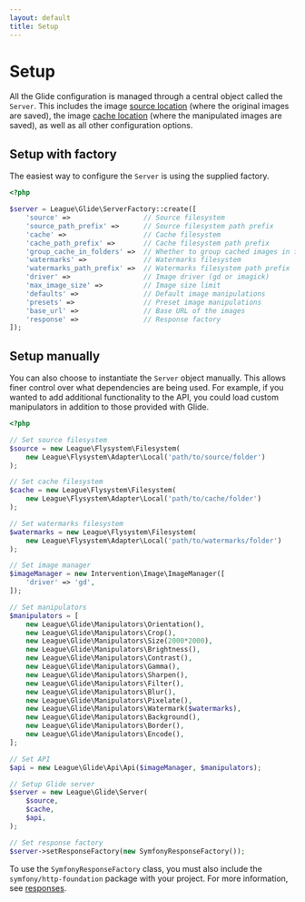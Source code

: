 ```yaml
---
layout: default
title: Setup
---
```


# Setup

All the Glide configuration is managed through a central object called the `Server`. This includes the image [source location](config/source-and-cache/) (where the original images are saved), the image [cache location](config/source-and-cache/) (where the manipulated images are saved), as well as all other configuration options.

## Setup with factory

The easiest way to configure the `Server` is using the supplied factory.

~~~ php
<?php

$server = League\Glide\ServerFactory::create([
    'source' =>                  // Source filesystem
    'source_path_prefix' =>      // Source filesystem path prefix
    'cache' =>                   // Cache filesystem
    'cache_path_prefix' =>       // Cache filesystem path prefix
    'group_cache_in_folders' =>  // Whether to group cached images in folders
    'watermarks' =>              // Watermarks filesystem
    'watermarks_path_prefix' =>  // Watermarks filesystem path prefix
    'driver' =>                  // Image driver (gd or imagick)
    'max_image_size' =>          // Image size limit
    'defaults' =>                // Default image manipulations
    'presets' =>                 // Preset image manipulations
    'base_url' =>                // Base URL of the images
    'response' =>                // Response factory
]);
~~~

## Setup manually

You can also choose to instantiate the `Server` object manually. This allows finer control over what dependencies are being used. For example, if you wanted to add additional functionality to the API, you could load custom manipulators in addition to those provided with Glide.

~~~ php
<?php

// Set source filesystem
$source = new League\Flysystem\Filesystem(
    new League\Flysystem\Adapter\Local('path/to/source/folder')
);

// Set cache filesystem
$cache = new League\Flysystem\Filesystem(
    new League\Flysystem\Adapter\Local('path/to/cache/folder')
);

// Set watermarks filesystem
$watermarks = new League\Flysystem\Filesystem(
    new League\Flysystem\Adapter\Local('path/to/watermarks/folder')
);

// Set image manager
$imageManager = new Intervention\Image\ImageManager([
    'driver' => 'gd',
]);

// Set manipulators
$manipulators = [
    new League\Glide\Manipulators\Orientation(),
    new League\Glide\Manipulators\Crop(),
    new League\Glide\Manipulators\Size(2000*2000),
    new League\Glide\Manipulators\Brightness(),
    new League\Glide\Manipulators\Contrast(),
    new League\Glide\Manipulators\Gamma(),
    new League\Glide\Manipulators\Sharpen(),
    new League\Glide\Manipulators\Filter(),
    new League\Glide\Manipulators\Blur(),
    new League\Glide\Manipulators\Pixelate(),
    new League\Glide\Manipulators\Watermark($watermarks),
    new League\Glide\Manipulators\Background(),
    new League\Glide\Manipulators\Border(),
    new League\Glide\Manipulators\Encode(),
];

// Set API
$api = new League\Glide\Api\Api($imageManager, $manipulators);

// Setup Glide server
$server = new League\Glide\Server(
    $source,
    $cache,
    $api,
);

// Set response factory
$server->setResponseFactory(new SymfonyResponseFactory());
~~~

<p class="message-notice">To use the <code>SymfonyResponseFactory</code> class, you must also include the <code>symfony/http-foundation</code> package with your project. For more information, see <a href="config/responses/">responses</a>.</p>
